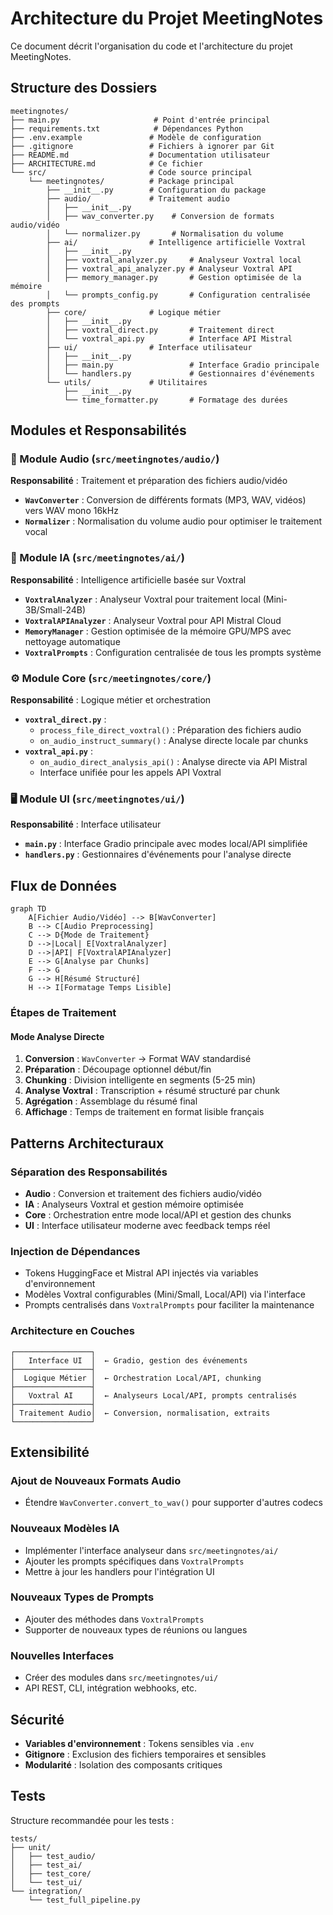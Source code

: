 # Architecture du Projet MeetingNotes

Ce document décrit l'organisation du code et l'architecture du projet MeetingNotes.

## Structure des Dossiers

```
meetingnotes/
├── main.py                     # Point d'entrée principal
├── requirements.txt            # Dépendances Python
├── .env.example               # Modèle de configuration
├── .gitignore                 # Fichiers à ignorer par Git
├── README.md                  # Documentation utilisateur
├── ARCHITECTURE.md            # Ce fichier
└── src/                       # Code source principal
    └── meetingnotes/          # Package principal
        ├── __init__.py        # Configuration du package
        ├── audio/             # Traitement audio
        │   ├── __init__.py
        │   ├── wav_converter.py    # Conversion de formats audio/vidéo
        │   └── normalizer.py       # Normalisation du volume
        ├── ai/                # Intelligence artificielle Voxtral
        │   ├── __init__.py
        │   ├── voxtral_analyzer.py     # Analyseur Voxtral local
        │   ├── voxtral_api_analyzer.py # Analyseur Voxtral API
        │   ├── memory_manager.py       # Gestion optimisée de la mémoire
        │   └── prompts_config.py       # Configuration centralisée des prompts
        ├── core/              # Logique métier
        │   ├── __init__.py
        │   ├── voxtral_direct.py       # Traitement direct
        │   └── voxtral_api.py          # Interface API Mistral
        ├── ui/                # Interface utilisateur
        │   ├── __init__.py
        │   ├── main.py                 # Interface Gradio principale
        │   └── handlers.py             # Gestionnaires d'événements
        └── utils/             # Utilitaires
            ├── __init__.py
            └── time_formatter.py       # Formatage des durées
```

## Modules et Responsabilités

### 🎵 Module Audio (`src/meetingnotes/audio/`)

**Responsabilité** : Traitement et préparation des fichiers audio/vidéo

- **`WavConverter`** : Conversion de différents formats (MP3, WAV, vidéos) vers WAV mono 16kHz
- **`Normalizer`** : Normalisation du volume audio pour optimiser le traitement vocal

### 🤖 Module IA (`src/meetingnotes/ai/`)

**Responsabilité** : Intelligence artificielle basée sur Voxtral

- **`VoxtralAnalyzer`** : Analyseur Voxtral pour traitement local (Mini-3B/Small-24B)
- **`VoxtralAPIAnalyzer`** : Analyseur Voxtral pour API Mistral Cloud
- **`MemoryManager`** : Gestion optimisée de la mémoire GPU/MPS avec nettoyage automatique
- **`VoxtralPrompts`** : Configuration centralisée de tous les prompts système

### ⚙️ Module Core (`src/meetingnotes/core/`)

**Responsabilité** : Logique métier et orchestration

- **`voxtral_direct.py`** :
  - `process_file_direct_voxtral()` : Préparation des fichiers audio
  - `on_audio_instruct_summary()` : Analyse directe locale par chunks
- **`voxtral_api.py`** :
  - `on_audio_direct_analysis_api()` : Analyse directe via API Mistral
  - Interface unifiée pour les appels API Voxtral

### 🖥️ Module UI (`src/meetingnotes/ui/`)

**Responsabilité** : Interface utilisateur

- **`main.py`** : Interface Gradio principale avec modes local/API simplifiée
- **`handlers.py`** : Gestionnaires d'événements pour l'analyse directe

## Flux de Données

```mermaid
graph TD
    A[Fichier Audio/Vidéo] --> B[WavConverter]
    B --> C[Audio Preprocessing]
    C --> D{Mode de Traitement}
    D -->|Local| E[VoxtralAnalyzer]
    D -->|API| F[VoxtralAPIAnalyzer]
    E --> G[Analyse par Chunks]
    F --> G
    G --> H[Résumé Structuré]
    H --> I[Formatage Temps Lisible]
```

### Étapes de Traitement

#### Mode Analyse Directe
1. **Conversion** : `WavConverter` → Format WAV standardisé
2. **Préparation** : Découpage optionnel début/fin
3. **Chunking** : Division intelligente en segments (5-25 min)
4. **Analyse Voxtral** : Transcription + résumé structuré par chunk
5. **Agrégation** : Assemblage du résumé final
6. **Affichage** : Temps de traitement en format lisible français

## Patterns Architecturaux

### Séparation des Responsabilités

- **Audio** : Conversion et traitement des fichiers audio/vidéo
- **IA** : Analyseurs Voxtral et gestion mémoire optimisée
- **Core** : Orchestration entre mode local/API et gestion des chunks
- **UI** : Interface utilisateur moderne avec feedback temps réel

### Injection de Dépendances

- Tokens HuggingFace et Mistral API injectés via variables d'environnement
- Modèles Voxtral configurables (Mini/Small, Local/API) via l'interface
- Prompts centralisés dans `VoxtralPrompts` pour faciliter la maintenance

### Architecture en Couches

```
┌─────────────────┐
│   Interface UI  │  ← Gradio, gestion des événements
├─────────────────┤
│  Logique Métier │  ← Orchestration Local/API, chunking
├─────────────────┤
│   Voxtral AI    │  ← Analyseurs Local/API, prompts centralisés
├─────────────────┤
│ Traitement Audio│  ← Conversion, normalisation, extraits
└─────────────────┘
```

## Extensibilité

### Ajout de Nouveaux Formats Audio
- Étendre `WavConverter.convert_to_wav()` pour supporter d'autres codecs

### Nouveaux Modèles IA
- Implémenter l'interface analyseur dans `src/meetingnotes/ai/`
- Ajouter les prompts spécifiques dans `VoxtralPrompts`
- Mettre à jour les handlers pour l'intégration UI

### Nouveaux Types de Prompts
- Ajouter des méthodes dans `VoxtralPrompts`
- Supporter de nouveaux types de réunions ou langues

### Nouvelles Interfaces
- Créer des modules dans `src/meetingnotes/ui/`
- API REST, CLI, intégration webhooks, etc.

## Sécurité

- **Variables d'environnement** : Tokens sensibles via `.env`
- **Gitignore** : Exclusion des fichiers temporaires et sensibles
- **Modularité** : Isolation des composants critiques

## Tests

Structure recommandée pour les tests :

```
tests/
├── unit/
│   ├── test_audio/
│   ├── test_ai/
│   ├── test_core/
│   └── test_ui/
└── integration/
    └── test_full_pipeline.py
```